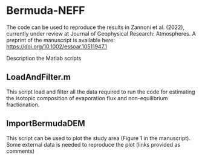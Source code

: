 # Bermuda-NEFF
The code can be used to reproduce the results in Zannoni et al. (2022), currently under review at Journal of Geophysical Research: Atmospheres.
A preprint of the manuscript is available here: https://doi.org/10.1002/essoar.10511947.1


Description the Matlab scripts

## LoadAndFilter.m
This script load and filter all the data required to run the code for estimating the isotopic composition of evaporation flux and non-equilibrium fractionation.

## ImportBermudaDEM
This script can be used to plot the study area (Figure 1 in the manuscript). Some external data is needed to reproduce the plot (links provided as comments)
